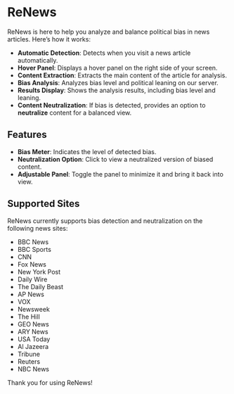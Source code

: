 # ReNews

ReNews is here to help you analyze and balance political bias in news articles. Here’s how it works:

- **Automatic Detection**: Detects when you visit a news article automatically.
- **Hover Panel**: Displays a hover panel on the right side of your screen.
- **Content Extraction**: Extracts the main content of the article for analysis.
- **Bias Analysis**: Analyzes bias level and political leaning on our server.
- **Results Display**: Shows the analysis results, including bias level and leaning.
- **Content Neutralization**: If bias is detected, provides an option to **neutralize** content for a balanced view.

## Features

- **Bias Meter**: Indicates the level of detected bias.
- **Neutralization Option**: Click to view a neutralized version of biased content.
- **Adjustable Panel**: Toggle the panel to minimize it and bring it back into view.

## Supported Sites

ReNews currently supports bias detection and neutralization on the following news sites:

- BBC News
- BBC Sports
- CNN
- Fox News
- New York Post
- Daily Wire
- The Daily Beast
- AP News
- VOX
- Newsweek
- The Hill
- GEO News
- ARY News
- USA Today
- Al Jazeera
- Tribune
- Reuters
- NBC News

Thank you for using ReNews!
